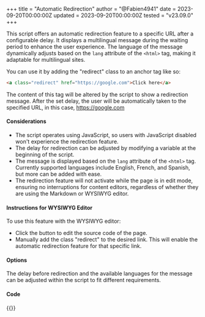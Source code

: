 +++
title = "Automatic Redirection"
author = "@Fabien4941"
date = 2023-09-20T00:00:00Z
updated = 2023-09-20T00:00:00Z
tested = "v23.09.0"
+++

This script offers an automatic redirection feature to a specific URL after a configurable delay. It displays a multilingual message during the waiting period to enhance the user experience. The language of the message dynamically adjusts based on the `lang` attribute of the `<html>` tag, making it adaptable for multilingual sites.

You can use it by adding the "redirect" class to an anchor tag like so:
```html
<a class="redirect" href="https://google.com">Click here</a>
```

The content of this tag will be altered by the script to show a redirection message. After the set delay, the user will be automatically taken to the specified URL, in this case, https://google.com

#### Considerations

- The script operates using JavaScript, so users with JavaScript disabled won't experience the redirection feature.
- The delay for redirection can be adjusted by modifying a variable at the beginning of the script.
- The message is displayed based on the `lang` attribute of the `<html>` tag. Currently supported languages include English, French, and Spanish, but more can be added with ease.
- The redirection feature will not activate while the page is in edit mode, ensuring no interruptions for content editors, regardless of whether they are using the Markdown or WYSIWYG editor.

#### Instructions for WYSIWYG Editor

To use this feature with the WYSIWYG editor:
- Click the button to edit the source code of the page.
- Manually add the class "redirect" to the desired link. This will enable the automatic redirection feature for that specific link.

#### Options

The delay before redirection and the available languages for the message can be adjusted within the script to fit different requirements. 

#### Code

{{<hack file="head.html" type="head">}}